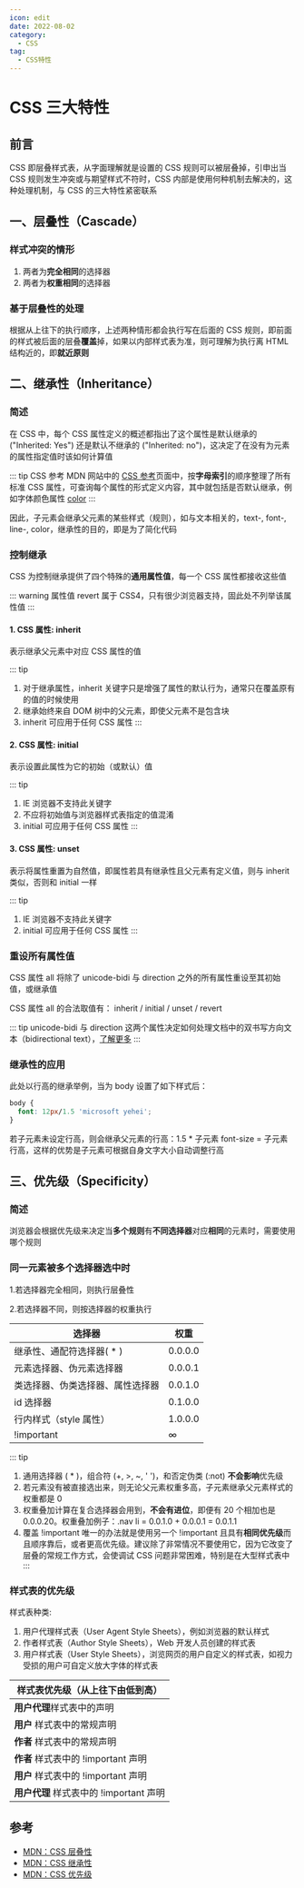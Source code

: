 ```yaml
---
icon: edit
date: 2022-08-02
category:
  - CSS
tag:
  - CSS特性
---
```


# CSS 三大特性

## 前言

CSS 即层叠样式表，从字面理解就是设置的 CSS 规则可以被层叠掉，引申出当 CSS 规则发生冲突或与期望样式不符时，CSS 内部是使用何种机制去解决的，这种处理机制，与 CSS 的三大特性紧密联系

<!-- more -->

## 一、层叠性（Cascade）

### **样式冲突的情形**

1. 两者为**完全相同**的选择器
2. 两者为**权重相同**的选择器

### **基于层叠性的处理**

根据从上往下的执行顺序，上述两种情形都会执行写在后面的 CSS 规则，即前面的样式被后面的层叠**覆盖**掉，如果以内部样式表为准，则可理解为执行离 HTML 结构近的，即**就近原则**

## 二、继承性（Inheritance）

### **简述**

在 CSS 中，每个 CSS 属性定义的概述都指出了这个属性是默认继承的 ("Inherited: Yes") 还是默认不继承的 ("Inherited: no")，这决定了在没有为元素的属性指定值时该如何计算值

::: tip CSS 参考
MDN 网站中的 [CSS 参考](https://developer.mozilla.org/zh-CN/docs/Web/CSS/Reference#%E7%B4%A2%E5%BC%95)页面中，按**字母索引**的顺序整理了所有标准 CSS 属性，可查询每个属性的形式定义内容，其中就包括是否默认继承，例如字体颜色属性 [color](https://developer.mozilla.org/zh-CN/docs/Web/CSS/color#%E5%BD%A2%E5%BC%8F%E5%AE%9A%E4%B9%89)
:::

因此，子元素会继承父元素的某些样式（规则），如与文本相关的，text-, font-, line-, color，继承性的目的，即是为了简化代码

### **控制继承**

CSS 为控制继承提供了四个特殊的**通用属性值**，每一个 CSS 属性都接收这些值

::: warning
属性值 revert 属于 CSS4，只有很少浏览器支持，固此处不列举该属性值
:::

#### 1. CSS 属性: inherit

表示继承父元素中对应 CSS 属性的值

::: tip

1. 对于继承属性，inherit 关键字只是增强了属性的默认行为，通常只在覆盖原有的值的时候使用
2. 继承始终来自 DOM 树中的父元素，即使父元素不是包含块
3. inherit 可应用于任何 CSS 属性
   :::

#### 2. CSS 属性: initial

表示设置此属性为它的初始（或默认）值

::: tip

1. IE 浏览器不支持此关键字
2. 不应将初始值与浏览器样式表指定的值混淆
3. initial 可应用于任何 CSS 属性
   :::

#### 3. CSS 属性: unset

表示将属性重置为自然值，即属性若具有继承性且父元素有定义值，则与 inherit 类似，否则和 initial 一样

::: tip

1. IE 浏览器不支持此关键字
2. initial 可应用于任何 CSS 属性
   :::

### **重设所有属性值**

CSS 属性 all 将除了 unicode-bidi 与 direction 之外的所有属性重设至其初始值，或继承值

CSS 属性 all 的合法取值有： inherit / initial / unset / revert

::: tip unicode-bidi 与 direction
这两个属性决定如何处理文档中的双书写方向文本（bidirectional text），[了解更多](https://developer.mozilla.org/zh-CN/docs/Web/CSS/unicode-bidi)
:::

### **继承性的应用**

此处以行高的继承举例，当为 body 设置了如下样式后：

```css
body {
  font: 12px/1.5 'microsoft yehei';
}
```

若子元素未设定行高，则会继承父元素的行高：1.5 \* 子元素 font-size = 子元素行高，这样的优势是子元素可根据自身文字大小自动调整行高

## 三、优先级（Specificity）

### **简述**

浏览器会根据优先级来决定当**多个规则**有**不同选择器**对应**相同**的元素时，需要使用哪个规则

### **同一元素被多个选择器选中时**

1.若选择器完全相同，则执行层叠性

2.若选择器不同，则按选择器的权重执行

| 选择器                           | 权重    |
| -------------------------------- | ------- |
| 继承性、通配符选择器( \* )       | 0.0.0.0 |
| 元素选择器、伪元素选择器         | 0.0.0.1 |
| 类选择器、伪类选择器、属性选择器 | 0.0.1.0 |
| id 选择器                        | 0.1.0.0 |
| 行内样式（style 属性）           | 1.0.0.0 |
| !important                       | ∞       |

::: tip

1. 通用选择器 ( \* )，组合符 (+, >, ~, ' ')，和否定伪类 (:not) **不会影响**优先级
2. 若元素没有被直接选出来，则无论父元素权重多高，子元素继承父元素样式的权重都是 0
3. 权重叠加计算在复合选择器会用到，**不会有进位**，即便有 20 个相加也是 0.0.0.20。权重叠加例子：.nav li = 0.0.1.0 + 0.0.0.1 = 0.0.1.1
4. 覆盖 !important 唯一的办法就是使用另一个 !important 且具有**相同优先级**而且顺序靠后，或者更高优先级。建议除了非常情况不要使用它，因为它改变了层叠的常规工作方式，会使调试 CSS 问题非常困难，特别是在大型样式表中
   :::

### **样式表的优先级**

样式表种类:

1. 用户代理样式表（User Agent Style Sheets），例如浏览器的默认样式  
2. 作者样式表（Author Style Sheets），Web 开发人员创建的样式表  
3. 用户样式表（User Style Sheets），浏览网页的用户自定义的样式表，如视力受损的用户可自定义放大字体的样式表

| 样式表优先级（从上往下由低到高）       |
| -------------------------------------- |
| **用户代理**样式表中的声明             |
| **用户** 样式表中的常规声明            |
| **作者** 样式表中的常规声明            |
| **作者** 样式表中的 !important 声明     |
| **用户** 样式表中的 !important 声明     |
| **用户代理** 样式表中的 !important 声明 |

## **参考**

- [MDN：CSS 层叠性](https://developer.mozilla.org/zh-CN/docs/Web/CSS/Cascade)
- [MDN：CSS 继承性](https://developer.mozilla.org/zh-CN/docs/Web/CSS/inheritance)
- [MDN：CSS 优先级](https://developer.mozilla.org/zh-CN/docs/Web/CSS/Specificity)
